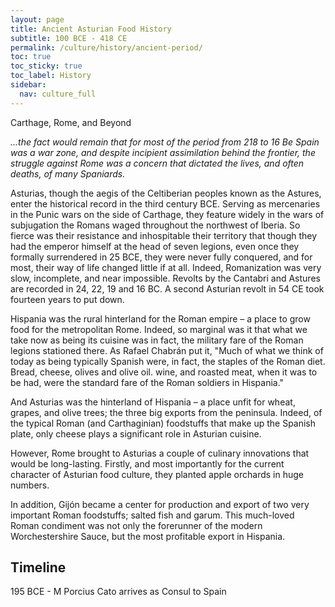 ```yaml
---
layout: page
title: Ancient Asturian Food History
subtitle: 100 BCE - 418 CE
permalink: /culture/history/ancient-period/
toc: true
toc_sticky: true
toc_label: History
sidebar:
  nav: culture_full
---
```

Carthage, Rome, and Beyond

*...the fact would remain that for most of the period from 218 to 16 Be Spain was a war zone, and despite incipient assimilation behind the frontier, the struggle against Rome was a concern that dictated the lives, and often deaths, of many Spaniards.*

Asturias, though the aegis of the Celtiberian peoples known as the Astures, enter the historical record in the third century BCE. Serving as mercenaries in the Punic wars on the side of Carthage, they feature widely in the wars of subjugation the Romans waged throughout the northwest of Iberia. So fierce was their resistance and inhospitable their territory that though they had the emperor himself at the head of seven legions, even once they formally surrendered in 25 BCE, they were never fully conquered, and for most, their way of life changed little if at all. Indeed, Romanization was very slow, incomplete, and near impossible. Revolts by the Cantabri and Astures are recorded in 24, 22, 19 and 16 BC. A second Asturian revolt in 54 CE took fourteen years to put down. 

Hispania was the rural hinterland for the Roman empire – a place to grow food for the metropolitan Rome. Indeed, so marginal was it that what we take now as being its cuisine was in fact, the military fare of the Roman legions stationed there. As Rafael Chabrán put it, "Much of what we think of today as being typically Spanish were, in fact, the staples of the Roman diet. Bread, cheese, olives and olive oil. wine, and roasted meat, when it was to be had, were the standard fare of the Roman soldiers in Hispania."

And Asturias was the hinterland of Hispania – a place unfit for wheat, grapes, and olive trees; the three big exports from the peninsula. Indeed, of the typical Roman (and Carthaginian) foodstuffs that make up the Spanish plate, only cheese plays a significant role in Asturian cuisine. 

However, Rome brought to Asturias a couple of culinary innovations that would be long-lasting. Firstly, and most importantly for the current character of Asturian food culture, they planted apple orchards in huge numbers. 

In addition, Gijón became a center for production and export of two very important Roman foodstuffs; salted fish and garum. This much-loved Roman condiment was not only the forerunner of the modern Worchestershire Sauce, but the most profitable export in Hispania. 

## Timeline
195 BCE - M Porcius Cato arrives as Consul to Spain